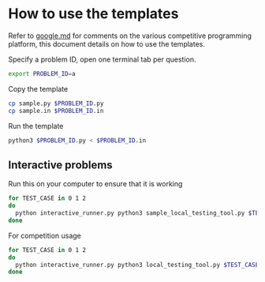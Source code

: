 # How to use the templates
Refer to [google.md](../google.md) for comments on the various competitive programming platform, this document details on how to use the templates.



Specify a problem ID, open one terminal tab per question.

```bash
export PROBLEM_ID=a
```

Copy the template

```bash
cp sample.py $PROBLEM_ID.py
cp sample.in $PROBLEM_ID.in
```

Run the template

```bash
python3 $PROBLEM_ID.py < $PROBLEM_ID.in
```



## Interactive problems

Run this on your computer to ensure that it is working

```bash
for TEST_CASE in 0 1 2
do
  python interactive_runner.py python3 sample_local_testing_tool.py $TEST_CASE -- python3 sample_interactive_script.py
done
```



For competition usage

```bash
for TEST_CASE in 0 1 2
do
  python interactive_runner.py python3 local_testing_tool.py $TEST_CASE -- python3 interactive.py
done
```

